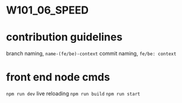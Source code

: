 # W101_06_SPEED

# contribution guidelines

branch naming,
`name-(fe/be)-context`
commit naming,
`fe/be: context`

# front end node cmds

`npm run dev` live reloading
`npm run build`
`npm run start`
